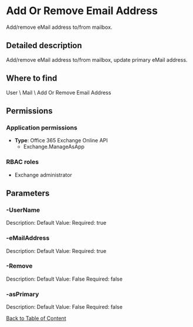 # Add Or Remove Email Address

Add/remove eMail address to/from mailbox.

## Detailed description
Add/remove eMail address to/from mailbox, update primary eMail address.

## Where to find
User \ Mail \ Add Or Remove Email Address

## Permissions
### Application permissions
- **Type**: Office 365 Exchange Online API
  - Exchange.ManageAsApp

### RBAC roles
- Exchange administrator


## Parameters
### -UserName
Description: 
Default Value: 
Required: true

### -eMailAddress
Description: 
Default Value: 
Required: true

### -Remove
Description: 
Default Value: False
Required: false

### -asPrimary
Description: 
Default Value: False
Required: false


[Back to Table of Content](../../../README.md)

